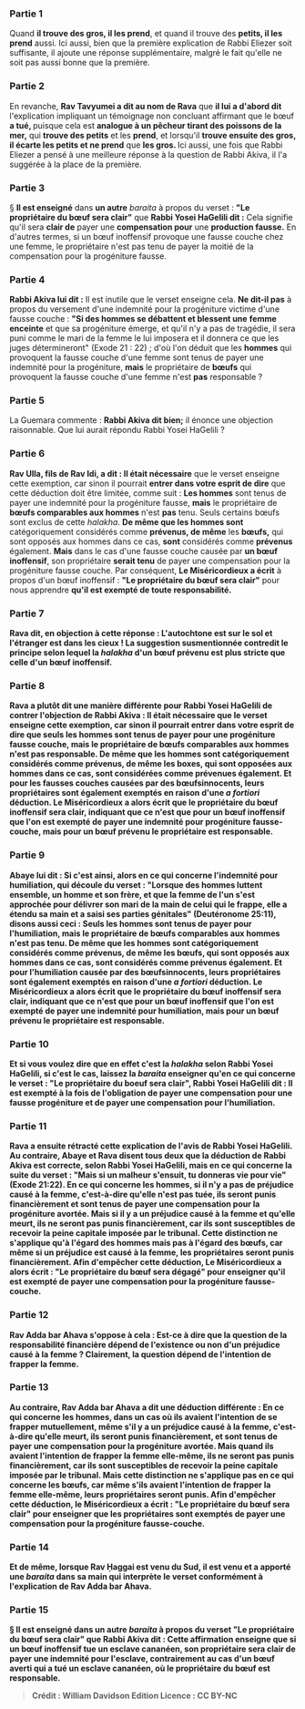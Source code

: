 
### Partie 1
Quand <b>il trouve des gros, il les prend</b>, et quand il trouve des <b>petits, il les prend</b> aussi. Ici aussi, bien que la première explication de Rabbi Eliezer soit suffisante, il ajoute une réponse supplémentaire, malgré le fait qu'elle ne soit pas aussi bonne que la première.

### Partie 2
En revanche, <b>Rav Tavyumei a dit au nom de Rava</b> que <b>il lui a d'abord dit</b> l'explication impliquant un témoignage non concluant affirmant que le bœuf <b>a tué, </b> puisque cela est <b>analogue à un pêcheur tirant des poissons de la mer,</b> qui <b>trouve des petits</b> et les <b>prend</b>, et lorsqu'il <b>trouve ensuite des gros, il écarte les petits et ne prend</b> que <b>les gros. </b> Ici aussi, une fois que Rabbi Eliezer a pensé à une meilleure réponse à la question de Rabbi Akiva, il l'a suggérée à la place de la première.

### Partie 3
§ <b>Il est enseigné</b> dans <b>un autre</b> <i>baraita</i> à propos du verset : <b>"Le propriétaire du bœuf sera clair"</b> que <b>Rabbi Yosei HaGelili dit :</b> Cela signifie qu'il sera <b>clair de</b> payer une <b>compensation pour</b> une <b>production fausse.</b> En d'autres termes, si un bœuf inoffensif provoque une fausse couche chez une femme, le propriétaire n'est pas tenu de payer la moitié de la compensation pour la progéniture fausse.

### Partie 4
<b>Rabbi Akiva lui dit :</b> Il est inutile que le verset enseigne cela. <b>Ne dit-il pas</b> à propos du versement d'une indemnité pour la progéniture victime d'une fausse couche : <b>"Si des hommes se débattent et blessent une</b> <b>femme enceinte</b> et que sa progéniture émerge, et qu'il n'y a pas de tragédie, il sera puni comme le mari de la femme le lui imposera et il donnera ce que les juges détermineront" (Exode 21 : 22) ; d'où l'on déduit que les <b>hommes</b> qui provoquent la fausse couche d'une femme sont tenus de payer une indemnité pour la progéniture, <b>mais</b> le propriétaire de <b>bœufs</b> qui provoquent la fausse couche d'une femme n'est <b>pas</b> responsable ?

### Partie 5
La Guemara commente : <b>Rabbi Akiva dit bien;</b> il énonce une objection raisonnable. Que lui aurait répondu Rabbi Yosei HaGelili ?

### Partie 6
<b>Rav Ulla, fils de Rav Idi, a dit : Il était nécessaire</b> que le verset enseigne cette exemption, car sinon il pourrait <b>entrer dans votre esprit de dire</b> que cette déduction doit être limitée, comme suit : <b>Les hommes</b> sont tenus de payer une indemnité pour la progéniture fausse, <b>mais</b> le propriétaire de <b>bœufs comparables aux hommes</b> n'est <b>pas</b> tenu. Seuls certains bœufs sont exclus de cette <i>halakha</i>. <b>De même que les hommes sont</b> catégoriquement considérés comme <b>prévenus, de même</b> les <b>bœufs,</b> qui sont opposés aux hommes dans ce cas, <b>sont</b> considérés comme <b>prévenus</b> également. <b>Mais</b> dans le cas d'une fausse couche causée par <b>un bœuf inoffensif</b>, son propriétaire <b>serait tenu</b> de payer une compensation pour la progéniture fausse couche. Par conséquent, <b>Le Miséricordieux a écrit</b> à propos d'un bœuf inoffensif : <b>"Le propriétaire du bœuf sera clair"</b> pour nous apprendre <b>qu'il est <b>exempté</b> de toute responsabilité.

### Partie 7
<b>Rava dit,</b> en objection à cette réponse : <b>L'autochtone est sur le sol et l'étranger est dans les cieux !</b> La suggestion susmentionnée contredit le principe selon lequel la <i>halakha</i> d'un bœuf prévenu est plus stricte que celle d'un bœuf inoffensif.

### Partie 8
<b>Rava a plutôt dit</b> une manière différente pour Rabbi Yosei HaGelili de contrer l'objection de Rabbi Akiva : <b>Il était nécessaire</b> que le verset enseigne cette exemption, car sinon il pourrait <b>entrer dans votre esprit de dire</b> que seuls les <b>hommes</b> sont tenus de payer pour une progéniture fausse couche, <b>mais</b> le propriétaire de <b>bœufs comparables aux hommes</b> n'est <b>pas</b> responsable. <b>De même que les hommes sont</b> catégoriquement considérés comme <b>prévenus, de même</b> les <b>boxes,</b> qui sont opposées aux hommes dans ce cas, <b>sont</b> considérées comme <b>prévenues</b> également. <b>Et pour</b> les fausses couches causées par des <b>bœufsinnocents,</b> leurs propriétaires <b>sont</b> également <b>exemptés</b> en raison d'une <b><i>a fortiori</i></b> déduction. <b>Le Miséricordieux a alors écrit</b> que <b>le propriétaire du <b>bœuf inoffensif</b> sera clair,</b> indiquant que ce n'est que pour <b>un bœuf inoffensif</b> que l'on est <b>exempté</b> de payer une indemnité pour progéniture fausse-couche, <b>mais</b> pour <b>un bœuf prévenu</b> le propriétaire est <b>responsable.</b>

### Partie 9
<b>Abaye lui dit : Si c'est ainsi,</b> alors <b>en ce qui concerne</b> l'indemnité pour <b>humiliation,</b> qui découle du verset : "Lorsque des hommes luttent ensemble, un homme et son frère, et que la femme de l'un s'est approchée pour délivrer son mari de la main de celui qui le frappe, elle a étendu sa main et a saisi ses parties génitales" (Deutéronome 25:11), <b>disons aussi ceci :</b> Seuls les <b>hommes</b> sont tenus de payer pour l'humiliation, <b>mais</b> le propriétaire de <b>bœufs comparables aux hommes</b> n'est <b>pas</b> tenu. <b>De même que les hommes sont</b> catégoriquement considérés comme <b>prévenus, de même</b> les <b>bœufs,</b> qui sont opposés aux hommes dans ce cas, <b>sont</b> considérés comme <b>prévenus</b> également. <b>Et pour</b> l'humiliation causée par des <b>bœufsinnocents,</b> leurs propriétaires <b>sont</b> également <b>exemptés</b> en raison d'une <b><i>a fortiori</i></b> déduction. <b>Le Miséricordieux a alors écrit</b> que <b>le propriétaire du <b>bœuf inoffensif</b> sera clair,</b> indiquant que ce n'est que pour <b>un bœuf inoffensif</b> que l'on est <b>exempté</b> de payer une indemnité pour humiliation, <b>mais</b> pour <b>un bœuf prévenu</b> le propriétaire est <b>responsable.</b>

### Partie 10
<b>Et si vous voulez dire</b> que <b>en effet</b> c'est la <i>halakha</i> selon Rabbi Yosei HaGelili, <b>si c'est le cas, laissez</b> la <i>baraita</i> <b>enseigner</b> qu'en ce qui concerne le verset : <b>"Le propriétaire du boeuf sera clair", Rabbi Yosei HaGelili dit : Il est exempté</b> à la fois de <b>l'obligation de payer une <b>compensation pour</b> une fausse progéniture et de</b> payer une compensation pour <b>l'humiliation.</b>

### Partie 11
Rava a ensuite rétracté cette explication de l'avis de Rabbi Yosei HaGelili. <b>Au contraire, Abaye et Rava disent tous deux</b> que la déduction de Rabbi Akiva est correcte, selon Rabbi Yosei HaGelili, mais en ce qui concerne la suite du verset : "Mais si un malheur s'ensuit, tu donneras vie pour vie" (Exode 21:22). En ce qui concerne les <b>hommes,</b> si <b>il n'y a pas de préjudice</b> causé <b>à la femme,</b> c'est-à-dire qu'elle n'est pas tuée, <b>ils seront punis</b> financièrement et sont tenus de payer une compensation pour la progéniture avortée. Mais si <b>il y a un préjudice</b> causé <b>à la femme</b> et qu'elle meurt, <b>ils ne seront pas punis</b> financièrement, car ils sont susceptibles de recevoir la peine capitale imposée par le tribunal. Cette distinction ne s'applique qu'à l'égard des hommes <b>mais pas</b> à l'égard des <b>bœufs, car même si un préjudice</b> est causé à la femme, les propriétaires <b>seront punis</b> financièrement. Afin d'empêcher cette déduction, <b>Le Miséricordieux a alors écrit : "Le propriétaire du bœuf sera dégagé"</b> pour enseigner <b>qu'il est <b>exempté</b> de payer une compensation pour la progéniture fausse-couche.

### Partie 12
<b>Rav Adda bar Ahava s'oppose à cela : Est-ce à dire</b> que <b>la question</b> de la responsabilité financière <b>dépend</b> de l'existence ou non d'un <b>préjudice</b> causé à la femme ? Clairement, <b>la question dépend de l'intention</b> de frapper la femme.

### Partie 13
<b>Au contraire, Rav Adda bar Ahava a dit</b> une déduction différente : En ce qui concerne les <b>hommes,</b> dans un cas <b>où ils avaient l'intention</b> de se frapper mutuellement, même s'il y a un préjudice</b> causé <b>à la femme,</b> c'est-à-dire qu'elle meurt, <b>ils seront punis</b> financièrement, et sont tenus de payer une compensation pour la progéniture avortée. Mais <b>quand ils avaient l'intention</b> de frapper <b>la femme elle-même, ils ne seront pas punis</b> financièrement, car ils sont susceptibles de recevoir la peine capitale imposée par le tribunal. <b>Mais</b> cette distinction ne s'applique <b>pas</b> en ce qui concerne les <b>bœufs, car même s'ils avaient l'intention</b> de frapper <b>la femme elle-même,</b> leurs propriétaires <b>seront punis.</b> Afin d'empêcher cette déduction, <b>le Miséricordieux a écrit : "Le propriétaire du bœuf sera clair"</b> pour enseigner <b>que</b> les propriétaires sont <b>exemptés</b> de payer une compensation pour la progéniture fausse-couche.

### Partie 14
<b>Et de même, lorsque Rav Ḥaggai est venu du Sud, il est venu et a apporté une <i>baraita</i> dans sa main</b> qui interprète le verset <b>conformément</b> à l'explication <b>de Rav Adda bar Ahava.</b>

### Partie 15
§ <b>Il est enseigné</b> dans <b>un autre</b> <i>baraita</i> à propos du verset <b>"Le propriétaire du bœuf sera clair"</b> que <b>Rabbi Akiva dit : </b> Cette affirmation enseigne que si un bœuf inoffensif tue un esclave cananéen, son propriétaire sera <b>clair</b> de payer une <b>indemnité pour l'esclave,</b> contrairement au cas d'un bœuf averti qui a tué un esclave cananéen, où le propriétaire du bœuf est responsable.

>Crédit : William Davidson Edition
>Licence : CC BY-NC